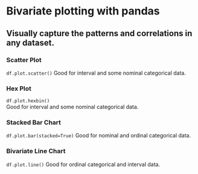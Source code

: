 # Bivariate plotting with pandas
## Visually capture the patterns and correlations in any dataset.

### Scatter Plot	
`df.plot.scatter()`	
Good for interval and some nominal categorical data.	

### Hex Plot	
`df.plot.hexbin()`		
Good for interval and some nominal categorical data.	

### Stacked Bar Chart	
`df.plot.bar(stacked=True)`
Good for nominal and ordinal categorical data.	

### Bivariate Line Chart
`df.plot.line()`
Good for ordinal categorical and interval data.
